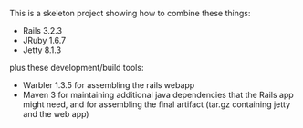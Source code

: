 This is a skeleton project showing how to combine these things:

* Rails 3.2.3
* JRuby 1.6.7
* Jetty 8.1.3

plus these development/build tools:

* Warbler 1.3.5 for assembling the rails webapp
* Maven 3 for maintaining additional java dependencies that the Rails app might need, and for assembling the final artifact (tar.gz containing jetty and the web app)
